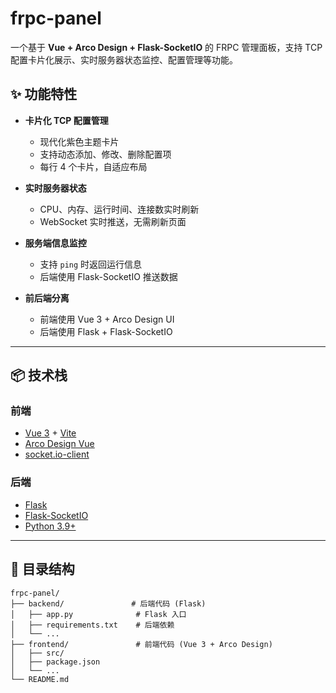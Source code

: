 # frpc-panel

一个基于 **Vue + Arco Design + Flask-SocketIO** 的 FRPC 管理面板，支持 TCP 配置卡片化展示、实时服务器状态监控、配置管理等功能。

## ✨ 功能特性

- **卡片化 TCP 配置管理**
  - 现代化紫色主题卡片
  - 支持动态添加、修改、删除配置项
  - 每行 4 个卡片，自适应布局

- **实时服务器状态**
  - CPU、内存、运行时间、连接数实时刷新
  - WebSocket 实时推送，无需刷新页面

- **服务端信息监控**
  - 支持 `ping` 时返回运行信息
  - 后端使用 Flask-SocketIO 推送数据

- **前后端分离**
  - 前端使用 Vue 3 + Arco Design UI
  - 后端使用 Flask + Flask-SocketIO

---

## 📦 技术栈

### 前端
- [Vue 3](https://vuejs.org/) + [Vite](https://vitejs.dev/)
- [Arco Design Vue](https://arco.design/)
- [socket.io-client](https://socket.io/)

### 后端
- [Flask](https://flask.palletsprojects.com/)
- [Flask-SocketIO](https://flask-socketio.readthedocs.io/)
- [Python 3.9+](https://www.python.org/)

---

## 📂 目录结构

```plaintext
frpc-panel/
├── backend/               # 后端代码 (Flask)
│   ├── app.py              # Flask 入口
│   ├── requirements.txt    # 后端依赖
│   └── ...
├── frontend/               # 前端代码 (Vue 3 + Arco Design)
│   ├── src/
│   ├── package.json
│   └── ...
└── README.md
